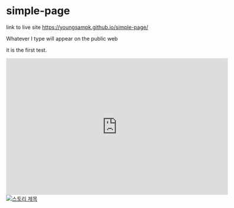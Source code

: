 # simple-page

link to live site https://youngsampk.github.io/simple-page/

Whatever I type will appear on the public web

it is the first test.

<iframe width="600" height="371" seamless frameborder="0" scrolling="no" src="https://docs.google.com/spreadsheets/d/1iC_uiv7tP0ZahpCYG-ETsIokDkIwXNTjyXsNpmfDH1E/pubchart?oid=570310600&amp;format=interactive"></iframe>

<div class='tableauPlaceholder' id='viz1503298191946' style='position: relative'><noscript><a href='#'><img alt='스토리 제목 ' src='https:&#47;&#47;public.tableau.com&#47;static&#47;images&#47;__&#47;__sun_&#47;2_1&#47;1_rss.png' style='border: none' /></a></noscript><object class='tableauViz'  style='display:none;'><param name='host_url' value='https%3A%2F%2Fpublic.tableau.com%2F' /> <param name='site_root' value='' /><param name='name' value='__sun_&#47;2_1' /><param name='tabs' value='no' /><param name='toolbar' value='yes' /><param name='static_image' value='https:&#47;&#47;public.tableau.com&#47;static&#47;images&#47;__&#47;__sun_&#47;2_1&#47;1.png' /> <param name='animate_transition' value='yes' /><param name='display_static_image' value='yes' /><param name='display_spinner' value='yes' /><param name='display_overlay' value='yes' /><param name='display_count' value='yes' /></object></div>                <script type='text/javascript'>                    var divElement = document.getElementById('viz1503298191946');                    var vizElement = divElement.getElementsByTagName('object')[0];                    vizElement.style.width='1020px';vizElement.style.height='1033px';                    var scriptElement = document.createElement('script');                    scriptElement.src = 'https://public.tableau.com/javascripts/api/viz_v1.js';                    vizElement.parentNode.insertBefore(scriptElement, vizElement);                </script>
